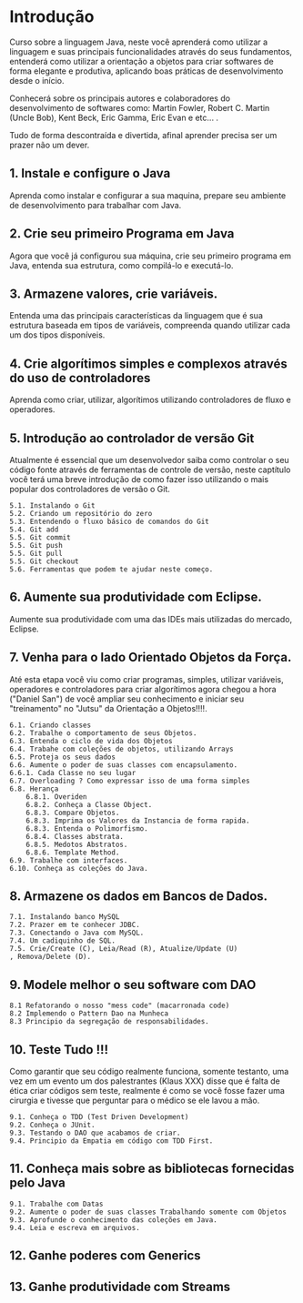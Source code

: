 # Introdução

Curso sobre a linguagem Java, neste você aprenderá como utilizar a linguagem e suas principais funcionalidades através do seus fundamentos, entenderá como utilizar a orientação a objetos para criar softwares de forma elegante e produtiva, aplicando boas práticas de desenvolvimento desde o início.

Conhecerá sobre os principais autores e colaboradores do desenvolvimento de softwares como: Martin Fowler, Robert C. Martin \(Uncle Bob\), Kent Beck, Eric Gamma, Eric Evan e etc... .

Tudo de forma descontraída e divertida, afinal aprender precisa ser um prazer não um dever.

## 1. Instale e configure o Java

Aprenda como instalar e configurar a sua maquina, prepare seu ambiente de desenvolvimento para trabalhar com Java.

## 2. Crie seu primeiro Programa em Java

Agora que você já configurou sua máquina, crie seu primeiro programa em Java, entenda sua estrutura, como compilá-lo e executá-lo.

## 3. Armazene valores, crie variáveis.

Entenda uma das principais características da linguagem que é sua estrutura baseada em tipos de variáveis, compreenda quando utilizar cada um dos tipos disponíveis.

## 4. Crie algorítimos simples e complexos através do uso de controladores

Aprenda como criar, utilizar, algorítimos utilizando controladores de fluxo e operadores.

## 5. Introdução ao controlador de versão Git

Atualmente é essencial que um desenvolvedor saiba como controlar o seu código fonte através de ferramentas de controle de versão, neste captítulo você terá uma breve introdução de como fazer isso utilizando o mais popular dos controladores de versão o Git.

```text
5.1. Instalando o Git
5.2. Criando um repositório do zero
5.3. Entendendo o fluxo básico de comandos do Git
5.4. Git add
5.5. Git commit
5.5. Git push
5.5. Git pull
5.5. Git checkout
5.6. Ferramentas que podem te ajudar neste começo.
```

## 6. Aumente sua produtividade com Eclipse.

Aumente sua produtividade com uma das IDEs mais utilizadas do mercado, Eclipse.

## 7. Venha para o lado Orientado Objetos da Força.

Até esta etapa você viu como criar programas, simples, utilizar variáveis, operadores e controladores para criar algorítimos agora chegou a hora \("Daniel San"\) de você ampliar seu conhecimento e iniciar seu "treinamento" no "Jutsu" da Orientação a Objetos!!!!.

```text
6.1. Criando classes
6.2. Trabalhe o comportamento de seus Objetos.
6.3. Entenda o ciclo de vida dos Objetos
6.4. Trabahe com coleções de objetos, utilizando Arrays
6.5. Proteja os seus dados
6.6. Aumente o poder de suas classes com encapsulamento.
6.6.1. Cada Classe no seu lugar
6.7. Overloading ? Como expressar isso de uma forma simples
6.8. Herança
    6.8.1. Overiden
    6.8.2. Conheça a Classe Object.
    6.8.3. Compare Objetos.
    6.8.3. Imprima os Valores da Instancia de forma rapida.
    6.8.3. Entenda o Polimorfismo.
    6.8.4. Classes abstrata.
    6.8.5. Medotos Abstratos.
    6.8.6. Template Method.
6.9. Trabalhe com interfaces.
6.10. Conheça as coleções do Java.
```

## 8. Armazene os dados em Bancos de Dados.

```text
7.1. Instalando banco MySQL
7.2. Prazer em te conhecer JDBC.
7.3. Conectando o Java com MySQL.
7.4. Um cadiquinho de SQL.
7.5. Crie/Create (C), Leia/Read (R), Atualize/Update (U)
, Remova/Delete (D).
```

## 9. Modele melhor o seu software com DAO

```text
8.1 Refatorando o nosso "mess code" (macarronada code)
8.2 Implemendo o Pattern Dao na Munheca
8.3 Principio da segregação de responsabilidades.  
```

## 10. Teste Tudo !!!

Como garantir que seu código realmente funciona, somente testanto, uma vez em um evento um dos palestrantes \(Klaus XXX\) disse que é falta de ética criar códigos sem teste, realmente é como se você fosse fazer uma cirurgia e tivesse que perguntar para o médico se ele lavou a mão.

```text
9.1. Conheça o TDD (Test Driven Development)
9.2. Conheça o JUnit.
9.3. Testando o DAO que acabamos de criar.
9.4. Principio da Empatia em código com TDD First.
```

## 11. Conheça mais sobre as bibliotecas fornecidas pelo Java

```text
9.1. Trabalhe com Datas
9.2. Aumente o poder de suas classes Trabalhando somente com Objetos
9.3. Aprofunde o conhecimento das coleções em Java.
9.4. Leia e escreva em arquivos.
```

## 12. Ganhe poderes com Generics

## 13. Ganhe produtividade com Streams

